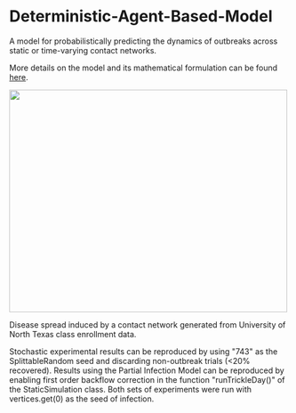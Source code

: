 # Deterministic-Agent-Based-Model

A model for probabilistically predicting the dynamics of outbreaks across static or time-varying contact networks. 

More details on the model and its mathematical formulation can be found [here](https://link.springer.com/chapter/10.1007/978-3-030-50371-0_50).

<img src="https://github.com/wqian0/Deterministic-Agent-Based-Model/blob/master/Agent-Based%20Disease%20Model%202020-09-05%2013-49-36_1.gif" width="500" height="400"/>

Disease spread induced by a contact network generated from University of North Texas class enrollment data.

Stochastic experimental results can be reproduced by using "743" as the SplittableRandom seed and discarding non-outbreak trials (<20% recovered). Results using the Partial Infection Model can be reproduced by enabling first order backflow correction in the function "runTrickleDay()" of the StaticSimulation class. Both sets of experiments were run with vertices.get(0) as the seed of infection.
